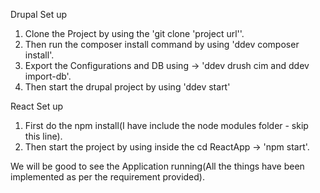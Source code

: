 Drupal Set up

1. Clone the Project by using the 'git clone 'project url''.
2. Then run the composer install command by using 'ddev composer install'.
3. Export the Configurations and DB using -> 'ddev drush cim and ddev import-db'.
4. Then start the drupal project by using 'ddev start'

React Set up

1. First do the npm install(I have include the node modules folder - skip this line).
2. Then start the project by using inside the cd ReactApp -> 'npm start'.

We will be good to see the Application running(All the things have been implemented as per the requirement provided).
